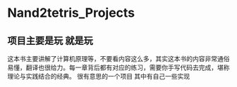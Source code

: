 # Nand2tetris_Projects
## 项目主要是玩  就是玩
这本书主要讲解了计算机原理等，不要看内容这么多，其实这本书的内容非常通俗易懂，翻译也很给力。每一章背后都有对应的练习，需要你手写代码去完成，堪称理论与实践结合的经典。
很有意思的一个项目 
其中有自己一些实现

